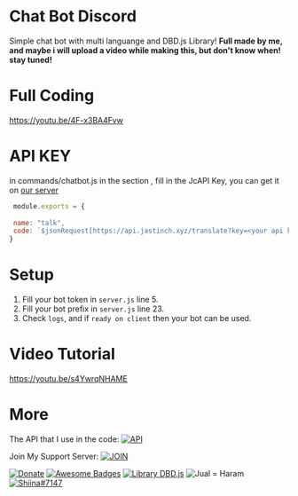 # Chat Bot Discord
Simple chat bot with multi languange and DBD.js Library! **Full made by me, and maybe i will upload a video while making this, but don't know when! stay tuned!**

# Full Coding
https://youtu.be/4F-x3BA4Fvw

# API KEY
in commands/chatbot.js in the section <your api key>, fill in the JcAPI Key, you can get it on [our server](https://api.jastinch.xyz)
 ```js
  module.exports = {
  
  name: "talk",
  code: `$jsonRequest[https://api.jastinch.xyz/translate?key=<your api key>&to=$getServerVar[lang]&text=$jsonRequest[https://api.jastinch.xyz/chatbot?key=<your api key>&message=$message;response;];res;]`
}
 ```

# Setup
1. Fill your bot token in `server.js` line 5.
2. Fill your bot prefix in `server.js` line 23.
3. Check `logs`, and if `ready on client` then your bot can be used.


# Video Tutorial
https://youtu.be/s4YwrqNHAME

# More
The API that I use in the code: [![API](https://img.shields.io/badge/API-JastinCh%20API-red)](https://api.jastinch.xyz)

Join My Support Server: [![JOIN](https://img.shields.io/badge/Join-Discord%20Server-blue)](https://api.jastinch.xyz/discord)

[![Donate](https://img.shields.io/badge/Donate%3F-Click%20Me!-blue)](https://jastinch.xyz/donate.html)
[![Awesome Badges](https://img.shields.io/badge/Subscribe%20In-Youtube-red)](https://youtube.com/c/JastinCh)
[![Library DBD.js](https://img.shields.io/badge/Library-DBD.js-blue)](https://dbd.leref.ga)
![Jual = Haram](https://img.shields.io/badge/Jual%3F-Haram-red)
[![Shiina#7147](https://img.shields.io/badge/Invite-Shiina%237147-orange)](https://top.gg/bot/802467105345110097)
